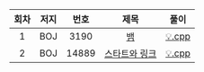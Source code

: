 | 회차 | 저지 | 번호 | 제목 | 풀이 |
|:---:|:---:|:---:|:---:|:---:|
| 1 | BOJ | 3190 | [뱀](https://www.acmicpc.net/problem/3190) | [💡.cpp](https://github.com/HumanHyeon/Algorithm/blob/master/Baekjoon_3190.java) |
| 2 | BOJ | 14889 | [스타트와 링크](https://www.acmicpc.net/problem/14889) | [💡.cpp](https://github.com/HumanHyeon/Algorithm/blob/master/Baekjoon_14889(%EC%8A%A4%ED%83%80%ED%8A%B8%EC%99%80%EB%A7%81%ED%81%AC).cpp) |
